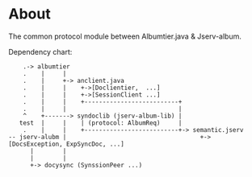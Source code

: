 # About

The common protocol module between Albumtier.java & Jserv-album.

Dependency chart:

        .-> albumtier
        .    |     |
        .    |     +-> anclient.java
        .    |     |    +->[Doclientier,  ...]
        .    |     |    +->[SessionClient ...]
        .    |     |    +--------------------------+
        .    |     |                               |
        ^    +-------> syndoclib (jserv-album-lib) |
       test  |     |    | (protocol: AlbumReq)     |
        .    |     |    +--------------------------+-> semantic.jserv
    -- jserv-alubm |                                     +-> [DocsException, ExpSyncDoc, ...]
          |        |
          |        |
          +-> docysync (SynssionPeer ...)